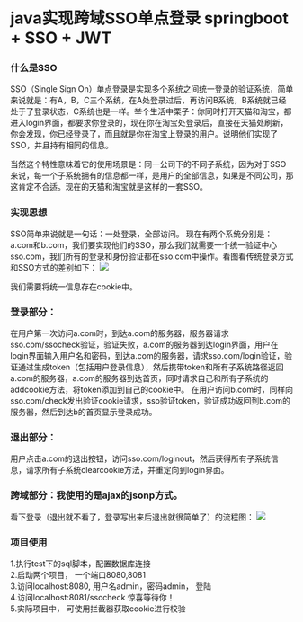 ﻿# java实现跨域SSO单点登录 springboot + SSO + JWT

### 什么是SSO
SSO（Single Sign On）单点登录是实现多个系统之间统一登录的验证系统，简单来说就是：有A，B，C三个系统，在A处登录过后，再访问B系统，B系统就已经处于了登录状态，C系统也是一样。举个生活中栗子：你同时打开天猫和淘宝，都进入login界面，都要求你登录的，现在你在淘宝处登录后，直接在天猫处刷新，你会发现，你已经登录了，而且就是你在淘宝上登录的用户。说明他们实现了SSO，并且持有相同的信息。

当然这个特性意味着它的使用场景是：同一公司下的不同子系统，因为对于SSO来说，每一个子系统拥有的信息都一样，是用户的全部信息，如果是不同公司，那这肯定不合适。现在的天猫和淘宝就是这样的一套SSO。

### 实现思想
SSO简单来说就是一句话：一处登录，全部访问。
现在有两个系统分别是：a.com和b.com，我们要实现他们的SSO，那么我们就需要一个统一验证中心sso.com，我们所有的登录和身份验证都在sso.com中操作。看图看传统登录方式和SSO方式的差别如下：
![](http://tuchuang.aitangbao.com.cn/sso3.png)

我们需要将统一信息存在cookie中。
### 登录部分：
在用户第一次访问a.com时，到达a.com的服务器，服务器请求sso.com/ssocheck验证，验证失败，a.com的服务器到达login界面，用户在login界面输入用户名和密码，到达a.com的服务器，请求sso.com/login验证，验证通过生成token（包括用户登录信息），然后携带token和所有子系统路径返回a.com的服务器，a.com的服务器到达首页，同时请求自己和所有子系统的addcookie方法，将token添加到自己的cookie中。
在用户访问b.com时，同样向sso.com/check发出验证cookie请求，sso验证token，验证成功返回到b.com的服务器，然后到达b的首页显示登录成功。

### 退出部分：
用户点击a.com的退出按钮，访问sso.com/loginout，然后获得所有子系统信息，请求所有子系统clearcookie方法，并重定向到login界面。

### 跨域部分：我使用的是ajax的jsonp方式。
看下登录（退出就不看了，登录写出来后退出就很简单了）的流程图：
![](http://tuchuang.aitangbao.com.cn/sso4.png)


### 项目使用
1.执行test下的sql脚本，配置数据库连接  
2.启动两个项目， 一个端口8080,8081  
3.访问localhost:8080, 用户名admin，密码admin， 登陆  
4.访问localhost:8081/ssocheck 惊喜等待你！  
5.实际项目中， 可使用拦截器获取cookie进行校验
